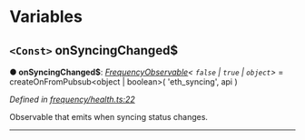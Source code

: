 

# Variables

<a id="onsyncingchanged_"></a>

## `<Const>` onSyncingChanged$

**● onSyncingChanged$**: *[FrequencyObservable](../interfaces/_types_.frequencyobservable.md)< `false` &#124; `true` &#124; `object`>* =  createOnFromPubsub<object | boolean>(
  'eth_syncing',
  api
)

*Defined in [frequency/health.ts:22](https://github.com/paritytech/js-libs/blob/79a5f83/packages/light.js/src/frequency/health.ts#L22)*

Observable that emits when syncing status changes.

___

